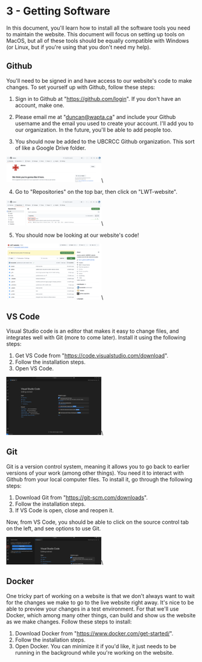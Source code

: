 # 3 - Getting Software

In this document, you'll learn how to install all the software tools you need to maintain the website. This document will focus on setting up tools on MacOS, but all of these tools should be equally compatible with Windows (or Linux, but if you're using that you don't need my help).

## Github

You'll need to be signed in and have access to our website's code to make changes. To set yourself up with Github, follow these steps:

1. Sign in to Github at "https://github.com/login". If you don't have an account, make one. 

2. Please email me at "duncan@wapta.ca" and include your Github username and the email you used to create your account. I'll add you to our organization. In the future, you'll be able to add people too.

3. You should now be added to the UBCRCC Github organization. This sort of like a Google Drive folder.

<img src="media/github_org.png" alt="alt text" title="Title" width="50%">\

4. Go to "Repositories" on the top bar, then click on "LWT-website".

<img src="media/github_repo.png" alt="alt text" title="Title" width="50%">\

5. You should now be looking at our website's code!

<img src="media/github_code.png" alt="alt text" title="Title" width="50%">\

## VS Code

Visual Studio code is an editor that makes it easy to change files, and integrates well with Git (more to come later). Install it using the following steps:

1. Get VS Code from "https://code.visualstudio.com/download".
2. Follow the installation steps.
3. Open VS Code.

<img src="media/vscode.png" alt="alt text" title="Title" width="50%">\

## Git

Git is a version control system, meaning it allows you to go back to earlier versions of your work (among other things). You need it to interact with Github from your local computer files. To install it, go through the following steps:

1. Download Git from "https://git-scm.com/downloads".
2. Follow the installation steps.
3. If VS Code is open, close and reopen it.

Now, from VS Code, you should be able to click on the source control tab on the left, and see options to use Git.

<img src="media/vscode_git.png" alt="alt text" title="Title" width="50%">\

## Docker

One tricky part of working on a website is that we don't always want to wait for the changes we make to go to the live website right away. It's nice to be able to preview your changes in a test environment. For that we'll use Docker, which among many other things, can build and show us the website as we make changes. Follow these steps to install:

1. Download Docker from "https://www.docker.com/get-started/".
2. Follow the installation steps.
3. Open Docker. You can minimize it if you'd like, it just needs to be running in the background while you're working on the website.

